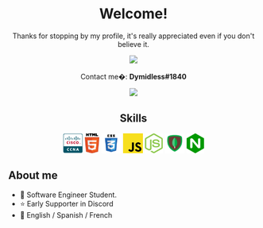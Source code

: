 <h1 align="center">Welcome!</h1>
<p align="center">Thanks for stopping by my profile, it's really appreciated even if you don't believe it.</p>
<p align ="center"><img src="https://komarev.com/ghpvc/?username=bulzyrown&style=flat-square&label=Super+cool+count"></p>
<p align ="center">Contact me�: <strong>Dymidless#1840</strong></p>


<p align="center"> 
<img href="https://www.google.com" src="https://github-readme-stats.vercel.app/api?username=dymidless&show_icons=true&include_all_commits=true&theme=react&count_private=true&hide_title=true&hide=issues" >
</p>

<h2 align="center" >Skills</h2>
<p align="center">
<img height="40px" src="https://raw.githubusercontent.com/BulzyKrown/BulzyKrown/main/skills/CCNA.png">
<img height="40px" src="https://raw.githubusercontent.com/BulzyKrown/BulzyKrown/main/skills/HTML5.png">
<img height="40px" src="https://raw.githubusercontent.com/BulzyKrown/BulzyKrown/main/skills/CSS3.png">
<img height="40px" src="https://raw.githubusercontent.com/BulzyKrown/BulzyKrown/main/skills/JavaScript.png">
<img height="40px" src="https://raw.githubusercontent.com/BulzyKrown/BulzyKrown/main/skills/NodeJS.png">
<img height="40px" src="https://raw.githubusercontent.com/BulzyKrown/BulzyKrown/main/skills/MongoDB.png">
<img height="40px" src="https://raw.githubusercontent.com/BulzyKrown/BulzyKrown/main/skills/nginx.png">
</p>

## About me
- 🎈 Software Engineer Student.
- ⭐ Early Supporter in Discord
- 📢 English / Spanish /  French 
